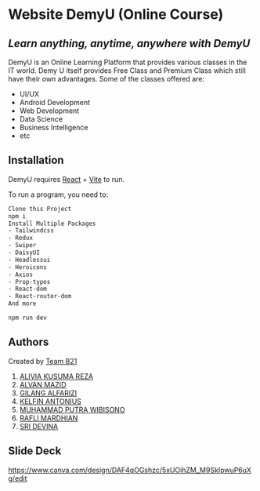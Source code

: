 # Website DemyU (Online Course)
## _Learn anything, anytime, anywhere with DemyU_

DemyU is an Online Learning Platform that provides various classes in the IT world. Demy U itself provides Free Class and Premium Class which still have their own advantages. Some of the classes offered are:
- UI/UX
- Android Development
- Web Development
- Data Science
- Business Intelligence
- etc


## Installation

DemyU requires [React](https://react.dev/) + [Vite](https://vitejs.dev/)  to run.

To run a program, you need to:

```sh
Clone this Project
npm i
Install Multiple Packages
- Tailwindcss
- Redux
- Swiper
- DaisyUI
- Headlessui
- Heroicons
- Axios
- Prop-types
- React-dom
- React-router-dom
And more

npm run dev
```

## Authors
 Created by [Team B21](https://github.com/Capstone-Project-Binar-21)
 
 1. [ALIVIA KUSUMA REZA](https://github.com/aliviakr)
 2. [ALVAN MAZID](https://github.com/alvannnnn)
 3. [GILANG ALFARIZI](https://github.com/GilangAlfarizi)
 4. [KELFIN ANTONIUS](https://github.com/KelfinTDetonator)
 5. [MUHAMMAD PUTRA WIBISONO](https://github.com/MPutraWibisono)
 6. [RAFLI MARDHIAN](https://github.com/raflimardhian)
 7. [SRI DEVINA](https://github.com/srdevina)

## Slide Deck
https://www.canva.com/design/DAF4qOGshzc/5xUOihZM_M9SkIpwuP6uXg/edit
